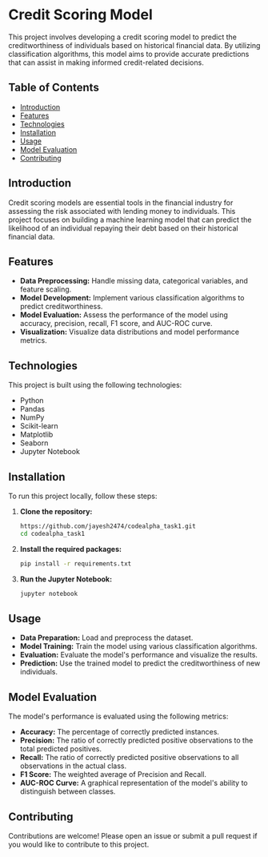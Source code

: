 # Credit Scoring Model

This project involves developing a credit scoring model to predict the creditworthiness of individuals based on historical financial data. By utilizing classification algorithms, this model aims to provide accurate predictions that can assist in making informed credit-related decisions.

## Table of Contents

- [Introduction](#introduction)
- [Features](#features)
- [Technologies](#technologies)
- [Installation](#installation)
- [Usage](#usage)
- [Model Evaluation](#model-evaluation)
- [Contributing](#contributing)

## Introduction

Credit scoring models are essential tools in the financial industry for assessing the risk associated with lending money to individuals. This project focuses on building a machine learning model that can predict the likelihood of an individual repaying their debt based on their historical financial data.

## Features

- **Data Preprocessing:** Handle missing data, categorical variables, and feature scaling.
- **Model Development:** Implement various classification algorithms to predict creditworthiness.
- **Model Evaluation:** Assess the performance of the model using accuracy, precision, recall, F1 score, and AUC-ROC curve.
- **Visualization:** Visualize data distributions and model performance metrics.

## Technologies

This project is built using the following technologies:

- Python
- Pandas
- NumPy
- Scikit-learn
- Matplotlib
- Seaborn
- Jupyter Notebook

## Installation

To run this project locally, follow these steps:

1. **Clone the repository:**
   ```bash
   https://github.com/jayesh2474/codealpha_task1.git
   cd codealpha_task1
   ```

2. **Install the required packages:**
   ```bash
   pip install -r requirements.txt
   ```

3. **Run the Jupyter Notebook:**
   ```bash
   jupyter notebook
   ```

## Usage

- **Data Preparation:** Load and preprocess the dataset.
- **Model Training:** Train the model using various classification algorithms.
- **Evaluation:** Evaluate the model's performance and visualize the results.
- **Prediction:** Use the trained model to predict the creditworthiness of new individuals.

## Model Evaluation

The model's performance is evaluated using the following metrics:

- **Accuracy:** The percentage of correctly predicted instances.
- **Precision:** The ratio of correctly predicted positive observations to the total predicted positives.
- **Recall:** The ratio of correctly predicted positive observations to all observations in the actual class.
- **F1 Score:** The weighted average of Precision and Recall.
- **AUC-ROC Curve:** A graphical representation of the model's ability to distinguish between classes.

## Contributing

Contributions are welcome! Please open an issue or submit a pull request if you would like to contribute to this project.

